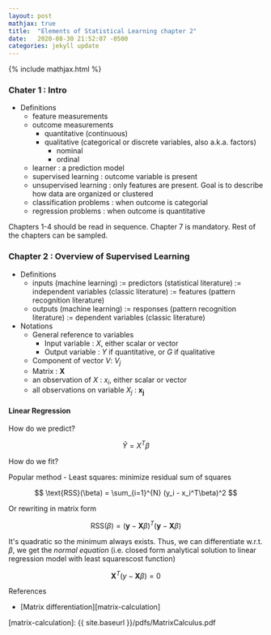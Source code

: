 ```yaml
---
layout: post
mathjax: true
title:  "Elements of Statistical Learning chapter 2"
date:   2020-08-30 21:52:07 -0500
categories: jekyll update
---
```

{% include mathjax.html %}

### Chater 1 : Intro

* Definitions
  * feature measurements
  * outcome measurements
    * quantitative (continuous)
    * qualitative (categorical or discrete variables, also a.k.a. factors)
      * nominal
      * ordinal
  * learner : a prediction model
  * supervised learning : outcome variable is present
  * unsupervised learning : only features are present. Goal is to describe how data are organized or clustered
  * classification problems : when outcome is categorial
  * regression problems : when outcome is quantitative

Chapters 1-4 should be read in sequence. Chapter 7 is mandatory. Rest of the chapters can be sampled.

### Chapter 2 : Overview of Supervised Learning

* Definitions
  * inputs (machine learning) := predictors (statistical literature) := independent variables (classic literature) := features (pattern recognition literature)
  * outputs (machine learning) := responses (pattern recognition literature) := dependent variables (classic literature)
* Notations
  * General reference to variables
    * Input variable : $X$, either scalar or vector
    * Output variable : $Y$ if quantitative, or $G$ if qualitative
  * Component of vector $V$: $V_j$
  * Matrix : $\mathbf{X}$
  * an observation of $X$ : $x_i$, either scalar or vector
  * all observations on variable $X_j$ : $\mathbf{x_j}$

#### Linear Regression

How do we predict?

$$
\hat{Y} = X^{T}\beta
$$

How do we fit?

Popular method - Least squares: minimize residual sum of squares

$$ \text{RSS}(\beta) = \sum_{i=1}^{N} (y_i - x_i^T\beta)^2 $$

Or rewriting in matrix form

$$ \text{RSS}(\beta) = (\mathbf{y} - \mathbf{X}\beta)^T(\mathbf{y} - \mathbf{X}\beta) $$

It's quadratic so the minimum always exists. Thus, we can differentiate w.r.t. $\beta$, we get the _normal equation_ (i.e. closed form analytical solution to linear regression model with least squarescost function)

$$
\mathbf{X}^T(y-\mathbf{X}\beta) = 0
$$

References
* [Matrix differentiation][matrix-calculation] 

[matrix-calculation]: {{ site.baseurl }}/pdfs/MatrixCalculus.pdf

